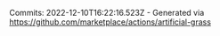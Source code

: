 Commits: 2022-12-10T16:22:16.523Z - Generated via https://github.com/marketplace/actions/artificial-grass
<br>
